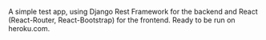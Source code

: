 A simple test app, using Django Rest Framework for the backend and React (React-Router, React-Bootstrap) for the frontend.
Ready to be run on heroku.com.
